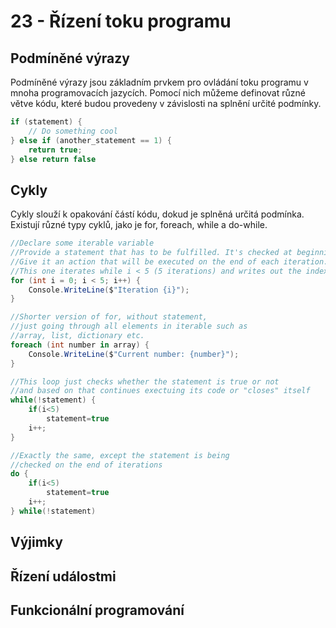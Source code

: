 # 23 - Řízení toku programu
## Podmíněné výrazy
Podmíněné výrazy jsou základním prvkem pro ovládání toku programu v mnoha programovacích jazycích.
Pomocí nich můžeme definovat různé větve kódu, které budou provedeny v závislosti na splnění určité podmínky.

```C#
if (statement) {
    // Do something cool
} else if (another_statement == 1) {
    return true;
} else return false
```

## Cykly
Cykly slouží k opakování částí kódu, dokud je splněná určitá podmínka.
Existují různé typy cyklů, jako je for, foreach, while a do-while.
```C#
//Declare some iterable variable
//Provide a statement that has to be fulfilled. It's checked at beginning of each iteration.
//Give it an action that will be executed on the end of each iteration.
//This one iterates while i < 5 (5 iterations) and writes out the index of each one.
for (int i = 0; i < 5; i++) {
    Console.WriteLine($"Iteration {i}");
}

//Shorter version of for, without statement,
//just going through all elements in iterable such as 
//array, list, dictionary etc.
foreach (int number in array) {
    Console.WriteLine($"Current number: {number}");
}

//This loop just checks whether the statement is true or not 
//and based on that continues exectuing its code or "closes" itself
while(!statement) {
    if(i<5)
        statement=true
    i++;
}

//Exactly the same, except the statement is being 
//checked on the end of iterations
do {
    if(i<5)
        statement=true
    i++;
} while(!statement)
```

## Výjimky


## Řízení událostmi


## Funkcionální programování
